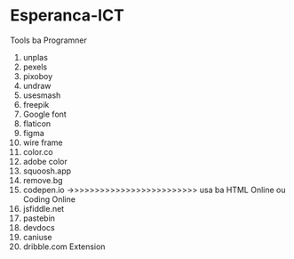 # Esperanca-ICT
Tools ba Programner



1) unplas
2) pexels
3) pixoboy
4) undraw
5) usesmash
6) freepik
7) Google font
8) flaticon
9) figma
10) wire frame
11) color.co
12) adobe color
13) squoosh.app
14) remove.bg
15) codepen.io ->>>>>>>>>>>>>>>>>>>>>>>>> usa ba HTML Online ou Coding Online
16)  jsfiddle.net
17) pastebin
18) devdocs
19) caniuse
20) dribble.com
Extension 
